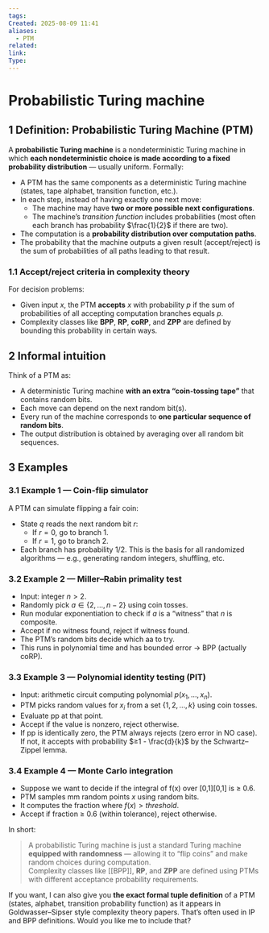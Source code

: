 ```yaml
---
tags: 
Created: 2025-08-09 11:41
aliases:
  - PTM
related: 
link: 
Type:
---
```

# Probabilistic Turing machine

## 1 Definition: Probabilistic Turing Machine (PTM)

A **probabilistic Turing machine** is a nondeterministic Turing machine in which **each nondeterministic choice is made according to a fixed probability distribution** — usually uniform.
Formally:
- A PTM has the same components as a deterministic Turing machine (states, tape alphabet, transition function, etc.).
- In each step, instead of having exactly one next move:
    - The machine may have **two or more possible next configurations**.
    - The machine’s _transition function_ includes probabilities (most often each branch has probability $\frac{1}{2}$ if there are two).
- The computation is a **probability distribution over computation paths**.
- The probability that the machine outputs a given result (accept/reject) is the sum of probabilities of all paths leading to that result.
### 1.1 Accept/reject criteria in complexity theory
For decision problems:
- Given input $x$, the PTM **accepts** $x$ with probability $p$ if the sum of probabilities of all accepting computation branches equals $p$.
- Complexity classes like **BPP**, **RP**, **coRP**, and **ZPP** are defined by bounding this probability in certain ways.
## 2 Informal intuition
Think of a PTM as:
- A deterministic Turing machine **with an extra “coin-tossing tape”** that contains random bits.
- Each move can depend on the next random bit(s).
- Every run of the machine corresponds to **one particular sequence of random bits**.
- The output distribution is obtained by averaging over all random bit sequences.
## 3 Examples
### 3.1 **Example 1 — Coin-flip simulator**
A PTM can simulate flipping a fair coin:
- State $q$ reads the next random bit $r$:
    - If $r=0$, go to branch 1.
    - If $r=1$, go to branch 2.
- Each branch has probability 1/2.
This is the basis for all randomized algorithms — e.g., generating random integers, shuffling, etc.
### 3.2 **Example 2 — Miller–Rabin primality test**
- Input: integer $n > 2$.
- Randomly pick $a \in \{2, \dots, n-2\}$ using coin tosses.
- Run modular exponentiation to check if $a$ is a “witness” that $n$ is composite.
- Accept if no witness found, reject if witness found.
- The PTM’s random bits decide which aa to try.
- This runs in polynomial time and has bounded error → $\text{BPP}$ (actually $\text{coRP}$).

### 3.3 **Example 3 — Polynomial identity testing (PIT)**
- Input: arithmetic circuit computing polynomial $p(x_1, \dots, x_n)$.
- PTM picks random values for $x_i$ from a set $\{1,2,\dots, k\}$ using coin tosses.
- Evaluate pp at that point.
- Accept if the value is nonzero, reject otherwise.
- If pp is identically zero, the PTM always rejects (zero error in NO case).  
    If not, it accepts with probability $≥1 - \frac{d}{k}$ by the Schwartz–Zippel lemma.

### 3.4 **Example 4 — Monte Carlo integration**
- Suppose we want to decide if the integral of f(x) over [0,1][0,1] is ≥ 0.6.
- PTM samples mm random points $x$ using random bits.
- It computes the fraction where $f(x) > threshold$.
- Accept if fraction ≥ 0.6 (within tolerance), reject otherwise.

In short:

> A probabilistic Turing machine is just a standard Turing machine **equipped with randomness** — allowing it to “flip coins” and make random choices during computation.  
> Complexity classes like [[BPP]], **RP**, and **ZPP** are defined using PTMs with different acceptance probability requirements.

If you want, I can also give you **the exact formal tuple definition** of a PTM (states, alphabet, transition probability function) as it appears in Goldwasser–Sipser style complexity theory papers. That’s often used in IP and BPP definitions. Would you like me to include that?